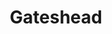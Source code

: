 ---
title: 'Gateshead'
altTitle: 'Cafes in Gateshead'
url: '/locations/gateshead/'
type: 'location'
id: 'gateshead'
geolocation:
  lat: 54.9783
  long: 1.6178
population: null
area: null
history: null
landmarks: null
climate: null
economy: null
content: "Gateshead offers a unique blend of contemporary and historic culture, and its cafe scene reflects that. From cozy cafes tucked away in hidden corners to vibrant establishments in the heart of the city, Gateshead has something for everyone. Cafes like The Staiths Cafe, The Nest Coffee House, and The Central Bean Coffee House are popular choices among locals and visitors alike, offering an inviting atmosphere and high-quality coffee. Whether you're looking for a quick caffeine fix or a relaxing spot to catch up with friends, Gateshead's cafes won't disappoint."
images:
  header:
    src: '/images/locations/gateshead-quayside-north-east-england.jpeg'
    alt: 'Gateshead Quayside, North East England'
    width: 1920
    height: 1024
  thumbnail:
    src: '/images/locations/gateshead-quayside-north-east-england.jpeg'
    alt: 'Gateshead Quayside, North East England'
    width: 400
    height: 300
head:
  title: 'Cafes in Gateshead : Explore Cafes and Coffee Blends Across Tyne & Wear'
  meta:
    - name: 'keywords'
      content: 'cafe finder, coffee shop locator, cafe reviews, cafe events, cafe news, speciality coffee, cafe blog, coffee culture'
    - name: 'robots'
      content: 'index, follow'
    - name: 'author'
      content: 'Chris Prusakiewicz with ChatGPT'
    - name: 'copyright'
      content: '© 2023 The Coffee Detectives'
settings:
  slider: true
---
